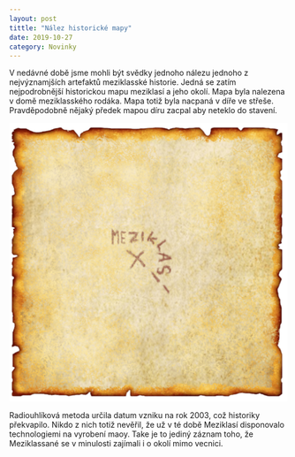 ```yaml
---
layout: post
tittle: "Nález historické mapy"
date: 2019-10-27
category: Novinky
---
```

V nedávné době jsme mohli být svědky jednoho nálezu jednoho z nejvýznamjších artefaktů meziklasské historie. Jedná se zatím nejpodrobnější historickou mapu meziklasí a jeho okolí. Mapa byla nalezena v domě meziklasského rodáka. Mapa totiž byla nacpaná v díře ve střeše. Pravděpodobně nějaký předek mapou díru zacpal aby neteklo do stavení.

![Scan nalezené historické mapy][mapa]

Radiouhlíková metoda určila datum vzniku na rok 2003, což historiky překvapilo. Nikdo z nich totiž nevěřil, že už v té době Meziklasí disponovalo technologiemi na vyrobení maoy. Take je to jediný záznam toho, že Meziklassané se v minulosti zajímali i o okolí mimo vecnici. 

[mapa]: /assets/img/historicka-mapa.png
